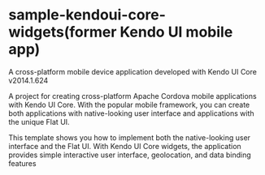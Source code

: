sample-kendoui-core-widgets(former Kendo UI mobile app)
====================

A cross-platform mobile device application developed with Kendo UI Core v2014.1.624 

A project for creating cross-platform Apache Cordova mobile applications with Kendo UI Core. With the popular mobile framework, you can create both applications with native-looking user interface and applications with the unique Flat UI.

This template shows you how to implement both the native-looking user interface and the Flat UI. With Kendo UI Core widgets, the application provides simple interactive user interface, geolocation, and data binding features
